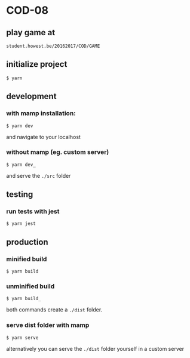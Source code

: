 # COD-08



## play game at

`student.howest.be/20162017/COD/GAME`


## initialize project

`$ yarn`



## development

### with mamp installation:

`$ yarn dev`

and navigate to your localhost

### without mamp (eg. custom server)

`$ yarn dev_`

and serve the `./src` folder




## testing

### run tests with jest

`$ yarn jest`




## production

### minified build

`$ yarn build`


### unminified build

`$ yarn build_`

both commands create a `./dist` folder.

### serve dist folder with mamp

`$ yarn serve`

alternatively you can serve the `./dist` folder yourself in a custom server

